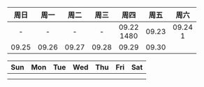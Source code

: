 
| 周日 | 周一 | 周二 | 周三 | 周四 | 周五 | 周六 |
| :-----: | :----: | :----: | :-----: | :----: | :----: | :----: |
| - | - | - | - | 09.22 <br> 1480| 09.23 | 09.24 <br> 1|
| 09.25 | 09.26 | 09.27 | 09.28 | 09.29| 09.30 | |


| Sun | Mon | Tue  | Wed | Thu | Fri | Sat |
| :-----: | :----: | :----: | :-----: | :----: | :----: | :----: |
| | | | | | | |
| | | | | | | |
